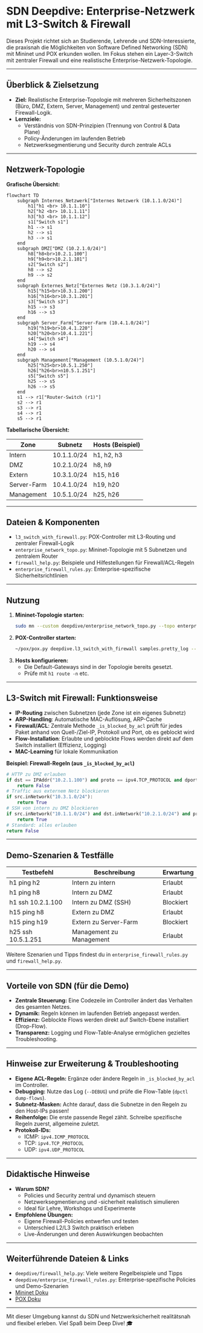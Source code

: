 # SDN Deepdive: Enterprise-Netzwerk mit L3-Switch & Firewall

Dieses Projekt richtet sich an Studierende, Lehrende und SDN-Interessierte, die praxisnah die Möglichkeiten von Software Defined Networking (SDN) mit Mininet und POX erkunden wollen. Im Fokus stehen ein Layer-3-Switch mit zentraler Firewall und eine realistische Enterprise-Netzwerk-Topologie.

---

## Überblick & Zielsetzung

- **Ziel:** Realistische Enterprise-Topologie mit mehreren Sicherheitszonen (Büro, DMZ, Extern, Server, Management) und zentral gesteuerter Firewall-Logik.
- **Lernziele:**
  - Verständnis von SDN-Prinzipien (Trennung von Control & Data Plane)
  - Policy-Änderungen im laufenden Betrieb
  - Netzwerksegmentierung und Security durch zentrale ACLs

---

## Netzwerk-Topologie

**Grafische Übersicht:**

```mermaid
flowchart TD
    subgraph Internes_Netzwerk["Internes Netzwerk (10.1.1.0/24)"]
        h1["h1 <br> 10.1.1.10"]
        h2["h2 <br> 10.1.1.11"]
        h3["h3 <br> 10.1.1.12"]
        s1["Switch s1"]
        h1 --> s1
        h2 --> s1
        h3 --> s1
    end
    subgraph DMZ["DMZ (10.2.1.0/24)"]
        h8["h8<br>10.2.1.100"]
        h9["h9<br>10.2.1.101"]
        s2["Switch s2"]
        h8 --> s2
        h9 --> s2
    end
    subgraph Externes_Netz["Externes Netz (10.3.1.0/24)"]
        h15["h15<br>10.3.1.200"]
        h16["h16<br>10.3.1.201"]
        s3["Switch s3"]
        h15 --> s3
        h16 --> s3
    end
    subgraph Server_Farm["Server-Farm (10.4.1.0/24)"]
        h19["h19<br>10.4.1.220"]
        h20["h20<br>10.4.1.221"]
        s4["Switch s4"]
        h19 --> s4
        h20 --> s4
    end
    subgraph Management["Management (10.5.1.0/24)"]
        h25["h25<br>10.5.1.250"]
        h26["h26<br>n10.5.1.251"]
        s5["Switch s5"]
        h25 --> s5
        h26 --> s5
    end
    s1 --> r1["Router-Switch (r1)"]
    s2 --> r1
    s3 --> r1
    s4 --> r1
    s5 --> r1
```

**Tabellarische Übersicht:**

| Zone         | Subnetz         | Hosts (Beispiel)         |
|--------------|-----------------|--------------------------|
| Intern       | 10.1.1.0/24     | h1, h2, h3               |
| DMZ          | 10.2.1.0/24     | h8, h9                   |
| Extern       | 10.3.1.0/24     | h15, h16                 |
| Server-Farm  | 10.4.1.0/24     | h19, h20                 |
| Management   | 10.5.1.0/24     | h25, h26                 |

---

## Dateien & Komponenten

- `l3_switch_with_firewall.py`: POX-Controller mit L3-Routing und zentraler Firewall-Logik
- `enterprise_network_topo.py`: Mininet-Topologie mit 5 Subnetzen und zentralem Router
- `firewall_help.py`: Beispiele und Hilfestellungen für Firewall/ACL-Regeln
- `enterprise_firewall_rules.py`: Enterprise-spezifische Sicherheitsrichtlinien

---

## Nutzung

1. **Mininet-Topologie starten:**
   ```sh
   sudo mn --custom deepdive/enterprise_network_topo.py --topo enterprise --controller=remote,ip=127.0.0.1,port=6633 --mac -x
   ```
2. **POX-Controller starten:**
   ```sh
   ~/pox/pox.py deepdive.l3_switch_with_firewall samples.pretty_log --DEBUG
   ```
3. **Hosts konfigurieren:**
   - Die Default-Gateways sind in der Topologie bereits gesetzt.
   - Prüfe mit `h1 route -n` etc.

---

## L3-Switch mit Firewall: Funktionsweise

- **IP-Routing** zwischen Subnetzen (jede Zone ist ein eigenes Subnetz)
- **ARP-Handling**: Automatische MAC-Auflösung, ARP-Cache
- **Firewall/ACL**: Zentrale Methode `_is_blocked_by_acl` prüft für jedes Paket anhand von Quell-/Ziel-IP, Protokoll und Port, ob es geblockt wird
- **Flow-Installation**: Erlaubte und geblockte Flows werden direkt auf dem Switch installiert (Effizienz, Logging)
- **MAC-Learning** für lokale Kommunikation

**Beispiel: Firewall-Regeln (aus `_is_blocked_by_acl`)**
```python
# HTTP zu DMZ erlauben
if dst == IPAddr("10.2.1.100") and proto == ipv4.TCP_PROTOCOL and dport == 80:
    return False
# Traffic aus externem Netz blockieren
if src.inNetwork("10.3.1.0/24"):
    return True
# SSH von intern zu DMZ blockieren
if src.inNetwork("10.1.1.0/24") and dst.inNetwork("10.2.1.0/24") and proto == ipv4.TCP_PROTOCOL and dport == 22:
    return True
# Standard: alles erlauben
return False
```

---

## Demo-Szenarien & Testfälle

| Testbefehl                  | Beschreibung                        | Erwartung           |
|-----------------------------|-------------------------------------|---------------------|
| h1 ping h2                  | Intern zu intern                    | Erlaubt             |
| h1 ping h8                  | Intern zu DMZ                       | Erlaubt             |
| h1 ssh 10.2.1.100           | Intern zu DMZ (SSH)                 | Blockiert           |
| h15 ping h8                 | Extern zu DMZ                       | Erlaubt             |
| h15 ping h19                | Extern zu Server-Farm               | Blockiert           |
| h25 ssh 10.5.1.251          | Management zu Management            | Erlaubt             |

Weitere Szenarien und Tipps findest du in `enterprise_firewall_rules.py` und `firewall_help.py`.

---

## Vorteile von SDN (für die Demo)

- **Zentrale Steuerung:** Eine Codezeile im Controller ändert das Verhalten des gesamten Netzes.
- **Dynamik:** Regeln können im laufenden Betrieb angepasst werden.
- **Effizienz:** Geblockte Flows werden direkt auf Switch-Ebene installiert (Drop-Flow).
- **Transparenz:** Logging und Flow-Table-Analyse ermöglichen gezieltes Troubleshooting.

---

## Hinweise zur Erweiterung & Troubleshooting

- **Eigene ACL-Regeln:** Ergänze oder ändere Regeln in `_is_blocked_by_acl` im Controller.
- **Debugging:** Nutze das Log (`--DEBUG`) und prüfe die Flow-Table (`dpctl dump-flows`).
- **Subnetz-Masken:** Achte darauf, dass die Subnetze in den Regeln zu den Host-IPs passen!
- **Reihenfolge:** Die erste passende Regel zählt. Schreibe spezifische Regeln zuerst, allgemeine zuletzt.
- **Protokoll-IDs:**
  - ICMP: `ipv4.ICMP_PROTOCOL`
  - TCP: `ipv4.TCP_PROTOCOL`
  - UDP: `ipv4.UDP_PROTOCOL`

---

## Didaktische Hinweise

- **Warum SDN?**
  - Policies und Security zentral und dynamisch steuern
  - Netzwerksegmentierung und -sicherheit realistisch simulieren
  - Ideal für Lehre, Workshops und Experimente
- **Empfohlene Übungen:**
  - Eigene Firewall-Policies entwerfen und testen
  - Unterschied L2/L3 Switch praktisch erleben
  - Live-Änderungen und deren Auswirkungen beobachten

---

## Weiterführende Dateien & Links

- `deepdive/firewall_help.py`: Viele weitere Regelbeispiele und Tipps
- `deepdive/enterprise_firewall_rules.py`: Enterprise-spezifische Policies und Demo-Szenarien
- [Mininet Doku](http://mininet.org/walkthrough/)
- [POX Doku](https://noxrepo.github.io/pox-doc/html/)

---

Mit dieser Umgebung kannst du SDN und Netzwerksicherheit realitätsnah und flexibel erleben. Viel Spaß beim Deep Dive! 🎓
